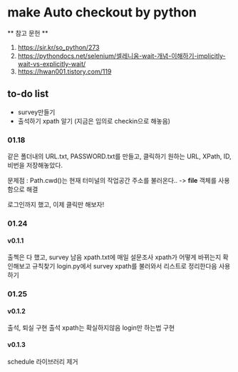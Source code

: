 # make Auto checkout by python

** 참고 문헌 **
1. https://sir.kr/so_python/273
2. https://pythondocs.net/selenium/셀레니움-wait-개념-이해하기-implicitly-wait-vs-explicitly-wait/
3. https://hwan001.tistory.com/119

## to-do list
- survey만들기
- 출석하기 xpath 알기 (지금은 임의로 checkin으로 해놓음)

### 01.18
같은 폴더내의 URL.txt, PASSWORD.txt를 만들고, 클릭하기 원하는 URL, XPath, ID, 비번을 저장해놓았다.

문제점 : Path.cwd()는 현재 터미널의 작업공간 주소를 불러온다..
 -> __file__ 객체를 사용함으로 해결

로그인까지 했고, 이제 클릭만 해보자!

### 01.24 
#### v0.1.1
출첵은 다 했고, survey 남음
xpath.txt에 매일 설문조사 xpath가 어떻게 바뀌는지 확인해보고 규칙찾기
login.py에서 survey xpath를 불러와서 리스트로 정리한다음 사용하기

### 01.25 
#### v0.1.2
출석, 퇴실 구현
출석 xpath는 확실하지않음
login만 하는법 구현

#### v0.1.3
schedule 라이브러리 제거